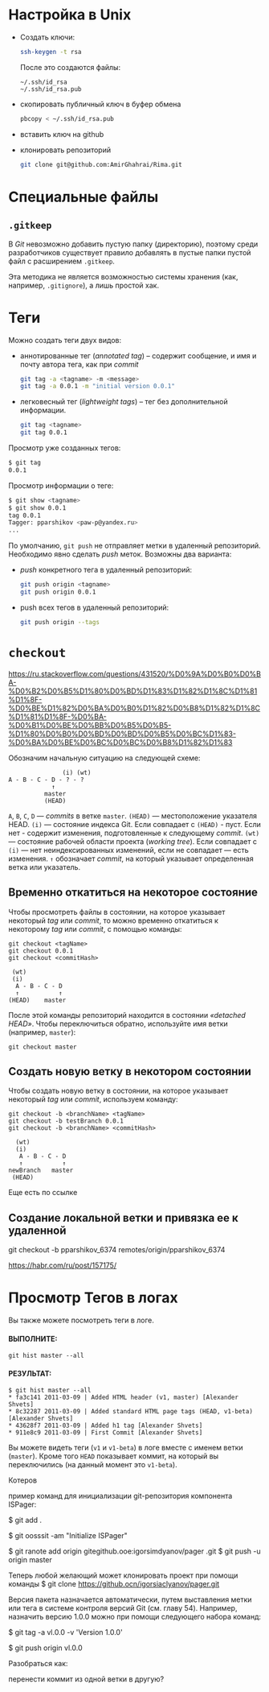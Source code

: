 # Настройка в Unix

- Создать ключи:

  ```bash
  ssh-keygen -t rsa
  ```

  После это создаются файлы:

  ```
  ~/.ssh/id_rsa
  ~/.ssh/id_rsa.pub
  ```

- скопировать публичный ключ в буфер обмена

  ```bash
  pbcopy < ~/.ssh/id_rsa.pub
  ```

- вставить ключ на github

- клонировать репозиторий

  ```bash
  git clone git@github.com:AmirGhahrai/Rima.git
  ```



# Специальные файлы

## `.gitkeep`

В *Git* невозможно добавить пустую папку (директорию), поэтому среди разработчиков существует правило добавлять в пустые папки пустой файл с расширением `.gitkeep`.

Эта методика не является возможностью системы хранения (как, например, `.gitignore`), а лишь простой хак. 

# Теги

Можно создать теги двух видов:

- аннотированные тег (*annotated tag*) – содержит сообщение, и имя и почту автора тега, как при *commit*

  ```bash
  git tag -a <tagname> -m <message>
  git tag -a 0.0.1 -m "initial version 0.0.1"
  ```

- легковесный тег (*lightweight tags*) – тег без дополнительной информации.

  ```bash
  git tag <tagname>
  git tag 0.0.1
  ```

Просмотр уже созданных тегов:

```bash
$ git tag
0.0.1
```

Просмотр информации о теге:

```bash
$ git show <tagname>
$ git show 0.0.1
tag 0.0.1
Tagger: pparshikov <paw-p@yandex.ru>
...
```

По умолчанию, `git push` не отправляет метки в удаленный репозиторий. Необходимо явно  сделать *push* меток. Возможны два варианта:

- *push* конкретного тега в удаленный репозиторий:

  ```bash
  git push origin <tagname>
  git push origin 0.0.1
  ```

- push всех тегов в удаленный репозиторий:

  ```bash
  git push origin --tags
  ```

# `checkout`

https://ru.stackoverflow.com/questions/431520/%D0%9A%D0%B0%D0%BA-%D0%B2%D0%B5%D1%80%D0%BD%D1%83%D1%82%D1%8C%D1%81%D1%8F-%D0%BE%D1%82%D0%BA%D0%B0%D1%82%D0%B8%D1%82%D1%8C%D1%81%D1%8F-%D0%BA-%D0%B1%D0%BE%D0%BB%D0%B5%D0%B5-%D1%80%D0%B0%D0%BD%D0%BD%D0%B5%D0%BC%D1%83-%D0%BA%D0%BE%D0%BC%D0%BC%D0%B8%D1%82%D1%83

Обозначим начальную ситуацию на следующей схеме:

```
               (i) (wt)
A - B - C - D - ? - ?
            ↑
          master
          (HEAD)
```

`A`, `B`, `C`, `D` — *commits* в ветке `master`.
`(HEAD)` — местоположение указателя HEAD.
`(i)` — состояние индекса Git. Если совпадает c `(HEAD)` - пуст. Если нет - содержит изменения, подготовленные к следующему *commit*.
`(wt)` — состояние рабочей области проекта (*working tree*). Если совпадает с `(i)` — нет неиндексированных изменений, если не совпадает — есть изменения.
`↑` обозначает *commit*, на который указывает определенная ветка или указатель.

## Временно откатиться на некоторое состояние

Чтобы просмотреть файлы в состоянии, на которое указывает некоторый *tag* или *commit*, то можно временно откатиться к некоторому *tag* или *commit*, с помощью команды:

```
git checkout <tagName>
git checkout 0.0.1
git checkout <commitHash>

 (wt)
 (i)
  A - B - C - D
  ↑           ↑
(HEAD)    master
```

После этой команды репозиторий находится в состоянии *«detached HEAD»*. Чтобы переключиться обратно, используйте имя ветки (например, `master`):

```
git checkout master
```

## Создать новую ветку в некотором состоянии

Чтобы создать новую ветку в состоянии, на которое указывает некоторый *tag* или *commit*, используем команду:

```
git checkout -b <branchName> <tagName>
git checkout -b testBranch 0.0.1
git checkout -b <branchName> <commitHash>

  (wt)
  (i)
   A - B - C - D
   ↑           ↑
newBranch   master
 (HEAD)
```

 

Еще есть по ссылке





## Создание локальной ветки и привязка ее к удаленной

git checkout -b pparshikov_6374 remotes/origin/pparshikov_6374

 

https://habr.com/ru/post/157175/



#  Просмотр Тегов в логах

Вы также можете посмотреть теги в логе.

#### ВЫПОЛНИТЕ:



```
git hist master --all
```

#### РЕЗУЛЬТАТ:



```
$ git hist master --all
* fa3c141 2011-03-09 | Added HTML header (v1, master) [Alexander Shvets]
* 8c32287 2011-03-09 | Added standard HTML page tags (HEAD, v1-beta) [Alexander Shvets]
* 43628f7 2011-03-09 | Added h1 tag [Alexander Shvets]
* 911e8c9 2011-03-09 | First Commit [Alexander Shvets]
```

Вы можете видеть теги (`v1` и `v1-beta`) в логе вместе с именем ветки (`master`). Кроме того `HEAD` показывает коммит, на который вы переключились (на данный момент это `v1-beta`).





 

Котеров

пример команд для инициализации git-репозитория компонента ISPager:

$ git add .

$ git oosssit -am "Initialize ISPager"

$ git ranote add origin gitegithub.ooe:igorsimdyanov/pager .git $ git push -u origin master

 

 

Теперь любой желающий может клонировать проект при помощи команды $ git clone https://github.ocn/igorsiaclyanov/pager.git

Версия пакета назначается автоматически, путем выставления метки или тега в системе контроля версий Git (см. главу 54). Например, назначить версию 1.0.0 можно при помощи следующего набора команд:

$ git tag -a vl.0.0 -v 'Version 1.0.0'

$ git push origin vl.0.0

 

 

Разобраться как:

перенести коммит из одной ветки в другую?

